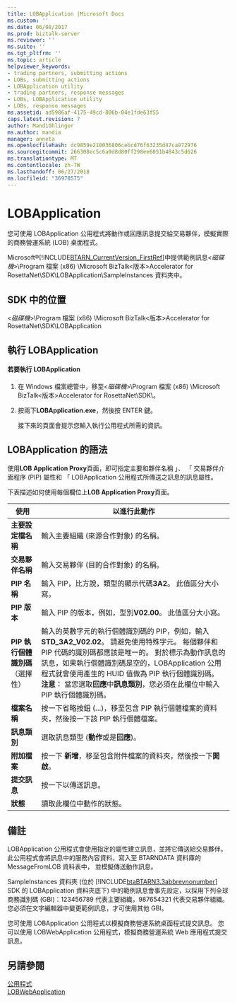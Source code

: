 ```yaml
---
title: LOBApplication |Microsoft Docs
ms.custom: ''
ms.date: 06/08/2017
ms.prod: biztalk-server
ms.reviewer: ''
ms.suite: ''
ms.tgt_pltfrm: ''
ms.topic: article
helpviewer_keywords:
- trading partners, submitting actions
- LOBs, submitting actions
- LOBApplication utility
- trading partners, response messages
- LOBs, LOBApplication utility
- LOBs, response messages
ms.assetid: ad5986af-4175-49cd-806b-04e1fde63f55
caps.latest.revision: 7
author: MandiOhlinger
ms.author: mandia
manager: anneta
ms.openlocfilehash: dc9859e210036806cebcd76f63235d47ca972976
ms.sourcegitcommit: 266308ec5c6a9d8d80ff298ee6051b4843c5d626
ms.translationtype: MT
ms.contentlocale: zh-TW
ms.lasthandoff: 06/27/2018
ms.locfileid: "36978575"
---
```

# <a name="lobapplication"></a>LOBApplication
您可使用 LOBApplication 公用程式將動作或回應訊息提交給交易夥伴，模擬實際的商務營運系統 (LOB) 桌面程式。  
  
 Microsoft®[!INCLUDE[BTARN_CurrentVersion_FirstRef](../../includes/btarn-currentversion-firstref-md.md)]中提供範例訊息\<*磁碟機*\>\Program 檔案 (x86) \Microsoft BizTalk\<版本\>Accelerator for RosettaNet\SDK\LOBApplication\SampleInstances 資料夾中。  
  
## <a name="location-in-sdk"></a>SDK 中的位置  
 \<*磁碟機*\>\Program 檔案 (x86) \Microsoft BizTalk\<版本\>Accelerator for RosettaNet\SDK\LOBApplication  
  
## <a name="running-lobapplication"></a>執行 LOBApplication  
  
#### <a name="to-run-lobapplication"></a>若要執行 LOBApplication  
  
1.  在 Windows 檔案總管中，移至\<*磁碟機*\>\Program 檔案 (x86) \Microsoft BizTalk\<版本\>Accelerator for RosettaNet\SDK\\。  
  
2.  按兩下**LOBApplication.exe**，然後按 ENTER 鍵。  
  
     接下來的頁面會提示您輸入執行公用程式所需的資訊。  
  
## <a name="syntax-for-lobapplication"></a>LOBApplication 的語法  
 使用**LOB Application Proxy**頁面，即可指定主要和夥伴名稱 」、 「 交易夥伴介面程序 (PIP) 屬性和 「 LOBApplication 公用程式所傳送之訊息的訊息屬性。  
  
 下表描述如何使用每個欄位上**LOB Application Proxy**頁面。  
  
|使用|以進行此動作|  
|--------------|----------------|  
|**主要設定檔名稱**|輸入主要組織 (來源合作對象) 的名稱。|  
|**交易夥伴名稱**|輸入交易夥伴 (目的合作對象) 的名稱。|  
|**PIP 名稱**|輸入 PIP，比方說，類型的顯示代碼**3A2**。 此值區分大小寫。|  
|**PIP 版本**|輸入 PIP 的版本，例如，型別**V02.00**。 此值區分大小寫。|  
|**PIP 執行個體識別碼**（選擇性）|輸入的英數字元的執行個體識別碼的 PIP，例如，輸入**STD_3A2_V02.02**。 請避免使用特殊字元。 每個夥伴和 PIP 代碼的識別碼都應該是唯一的。 對於標示為動作訊息的訊息，如果執行個體識別碼是空的，LOBApplication 公用程式就會使用產生的 HUID 值做為 PIP 執行個體識別碼。 **注意︰** 當您選取**回應**中**訊息類別**，您必須在此欄位中輸入 PIP 執行個體識別碼。|  
|**檔案名稱**|按一下省略按鈕 (...)，移至包含 PIP 執行個體檔案的資料夾，然後按一下該 PIP 執行個體檔案。|  
|**訊息類別**|選取訊息類型 (**動作**或是**回應**)。|  
|**附加檔案**|按一下 **新增**，移至包含附件檔案的資料夾，然後按一下**開啟**。|  
|**提交訊息**|按一下以傳送訊息。|  
|**狀態**|讀取此欄位中動作的狀態。|  
  
## <a name="remarks"></a>備註  
 LOBApplication 公用程式會使用指定的屬性建立訊息，並將它傳送給交易夥伴。 此公用程式會將訊息中的服務內容資料，寫入至 BTARNDATA 資料庫的 MessageFromLOB 資料表中， 並模擬傳送動作訊息。  
  
 SampleInstances 資料夾 (位於 [!INCLUDE[btaBTARN3.3abbrevnonumber](../../includes/btabtarn3-3abbrevnonumber-md.md)] SDK 的 LOBApplication 資料夾底下) 中的範例訊息會事先設定，以採用下列全球商務識別碼 (GBI)：123456789 代表主要組織，987654321 代表交易夥伴組織。 您必須在文字編輯器中變更範例訊息，才可使用其他 GBI。  
  
 您可使用 LOBApplication 公用程式以模擬商務營運系統桌面程式提交訊息。 您可以使用 LOBWebApplication 公用程式，模擬商務營運系統 Web 應用程式提交訊息。  
  
## <a name="see-also"></a>另請參閱  
 [公用程式](../../adapters-and-accelerators/accelerator-rosettanet/utilities1.md)   
 [LOBWebApplication](../../adapters-and-accelerators/accelerator-rosettanet/lobwebapplication.md)
